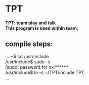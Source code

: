 # TPT
**TPT: team play and talk**<br>
**This program is used within team;**



## compile steps:
...
           ~$ cd /usr/include<br>
/usr/include$ sudo -s<br>
[sudo] password for xx:******<br>
/usr/include$ ln -s ~/TPT/include TPT<br>
...
